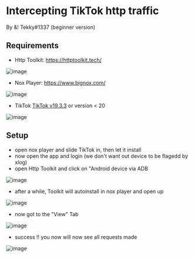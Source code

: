 # Intercepting TikTok http traffic
By &! Tekky#1337 (beginner version)

## Requirements
 - Http Toolkit: https://httptoolkit.tech/
 
![image](https://user-images.githubusercontent.com/98614666/180626524-2f17e750-b0fa-412b-b889-443df8accf73.png)

- Nox Player: https://www.bignox.com/

![image](https://user-images.githubusercontent.com/98614666/180626552-84bd24eb-6eef-44ca-bee1-893cffb35aae.png)

- TikTok [TikTok v19.3.3](https://androidapksfree.com/tik-tok/com-zhiliaoapp-musically/download-old/tiktok-19-3-3-apk/) or version < 20

![image](https://user-images.githubusercontent.com/98614666/180626608-8e4c177e-4227-43aa-ac87-0832b7138181.png)

## Setup

- open nox player and slide TikTok in, then let it install
- now open the app and login (we don't want out device to be flagedd by xlog)
- open Http Toolkit and click on "Android device via ADB

![image](https://user-images.githubusercontent.com/98614666/180626688-a9dad3c0-23c4-44d0-a1c4-53c215766634.png)

- after a while, Toolkit will autoinstall in nox player and open up

![image](https://user-images.githubusercontent.com/98614666/180626718-05896b42-d105-4fa1-9653-6bbb91582f0f.png)

- now got to the "View" Tab

![image](https://user-images.githubusercontent.com/98614666/180626755-80ad5dcb-6fd1-44ae-976f-ed3413e24e57.png)

- success !! you now will now see all requests made

![image](https://user-images.githubusercontent.com/98614666/180626776-3db44280-5523-4c92-98ff-0899d4255a2e.png)
